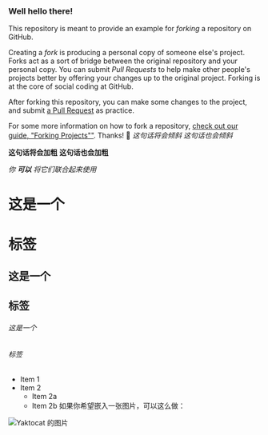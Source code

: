 ### Well hello there!

This repository is meant to provide an example for *forking* a repository on GitHub.

Creating a *fork* is producing a personal copy of someone else's project. Forks act as a sort of bridge between the original repository and your personal copy. You can submit *Pull Requests* to help make other people's projects better by offering your changes up to the original project. Forking is at the core of social coding at GitHub.

After forking this repository, you can make some changes to the project, and submit [a Pull Request](https://github.com/octocat/Spoon-Knife/pulls) as practice.

For some more information on how to fork a repository, [check out our guide, "Forking Projects""](http://guides.github.com/overviews/forking/). Thanks! :sparkling_heart:
*这句话将会倾斜*
_这句话也会倾斜_

**这句话将会加粗**
__这句话也会加粗__

_你 **可以** 将它们联合起来使用_
# 这是一个 <h1> 标签
## 这是一个 <h2> 标签
###### 这是一个 <h6> 标签
  * Item 1
* Item 2
  * Item 2a
  * Item 2b
如果你希望嵌入一张图片，可以这么做：

![Yaktocat 的图片](https://octodex.github.com/images/yaktocat.png)
